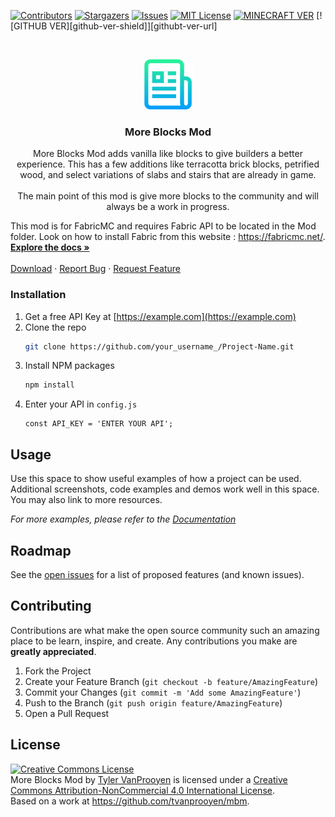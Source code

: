 <!--
*** Thanks for checking out the Best-README-Template. If you have a suggestion
*** that would make this better, please fork the repo and create a pull request
*** or simply open an issue with the tag "enhancement".
*** Thanks again! Now go create something AMAZING! :D
-->



<!-- PROJECT SHIELDS -->
<!--
*** I'm using markdown "reference style" links for readability.
*** Reference links are enclosed in brackets [ ] instead of parentheses ( ).
*** See the bottom of this document for the declaration of the reference variables
*** for contributors-url, forks-url, etc. This is an optional, concise syntax you may use.
*** https://www.markdownguide.org/basic-syntax/#reference-style-links
-->
[![Contributors][contributors-shield]][contributors-url]
[![Stargazers][stars-shield]][stars-url]
[![Issues][issues-shield]][issues-url]
[![MIT License][license-shield]][license-url]
[![MINECRAFT VER][minecraft-ver-shield]][minecraft-ver-url]
[![GITHUB VER][github-ver-shield]][githubt-ver-url]

<!-- PROJECT LOGO -->
<br />
<p align="center">
  <a href="https://github.com/othneildrew/Best-README-Template">
    <img src="images/logo.png" alt="Logo" width="80" height="80">
  </a>

  <h3 align="center">More Blocks Mod</h3>

  <p align="center">
    More Blocks Mod adds vanilla like blocks to give builders a better experience. This has a few additions like terracotta brick blocks, petrified wood, and select variations     of slabs and stairs that are already in game.<br />
<br />
The main point of this mod is give more blocks to the community and will always be a work in progress.
<br />
 

This mod is for FabricMC and requires Fabric API to be located in the Mod folder. Look on how to install Fabric from this website : https://fabricmc.net/. 
    <br />
    <a href="https://github.com/othneildrew/Best-README-Template"><strong>Explore the docs »</strong></a>
    <br />
    <br />
    <a href="https://github.com/tvanprooyen/mbm/archive/main.zip">Download</a>
    ·
    <a href="https://github.com/tvanprooyen/mbm/issues">Report Bug</a>
    ·
    <a href="https://github.com/tvanprooyen/mbm/issues">Request Feature</a>
  </p>
</p>



<!-- TABLE OF CONTENTS
<details open="open">
  <summary>Table of Contents</summary>
  <ol>
    <li>
      <a href="#about-the-project">About The Project</a>
      <ul>
        <li><a href="#built-with">Built With</a></li>
      </ul>
    </li>
    <li>
      <a href="#getting-started">Getting Started</a>
      <ul>
        <li><a href="#prerequisites">Prerequisites</a></li>
        <li><a href="#installation">Installation</a></li>
      </ul>
    </li>
    <li><a href="#usage">Usage</a></li>
    <li><a href="#roadmap">Roadmap</a></li>
    <li><a href="#contributing">Contributing</a></li>
    <li><a href="#license">License</a></li>
    <li><a href="#contact">Contact</a></li>
    <li><a href="#acknowledgements">Acknowledgements</a></li>
  </ol>
</details>
 -->


<!-- ABOUT THE PROJECT
## About The Project

[![Product Name Screen Shot][product-screenshot]](https://example.com)

There are many great README templates available on GitHub, however, I didn't find one that really suit my needs so I created this enhanced one. I want to create a README template so amazing that it'll be the last one you ever need -- I think this is it.

Here's why:
* Your time should be focused on creating something amazing. A project that solves a problem and helps others
* You shouldn't be doing the same tasks over and over like creating a README from scratch
* You should element DRY principles to the rest of your life :smile:

Of course, no one template will serve all projects since your needs may be different. So I'll be adding more in the near future. You may also suggest changes by forking this repo and creating a pull request or opening an issue. Thanks to all the people have have contributed to expanding this template!

A list of commonly used resources that I find helpful are listed in the acknowledgements.

### Built With

This section should list any major frameworks that you built your project using. Leave any add-ons/plugins for the acknowledgements section. Here are a few examples.
* [Bootstrap](https://getbootstrap.com)
* [JQuery](https://jquery.com)
* [Laravel](https://laravel.com)
 -->


<!-- GETTING STARTED
## Getting Started

This is an example of how you may give instructions on setting up your project locally.
To get a local copy up and running follow these simple example steps.

### Prerequisites

This is an example of how to list things you need to use the software and how to install them.
* npm
  ```sh
  npm install npm@latest -g
  ```
 -->
### Installation

1. Get a free API Key at [https://example.com](https://example.com)
2. Clone the repo
   ```sh
   git clone https://github.com/your_username_/Project-Name.git
   ```
3. Install NPM packages
   ```sh
   npm install
   ```
4. Enter your API in `config.js`
   ```JS
   const API_KEY = 'ENTER YOUR API';
   ```



<!-- USAGE EXAMPLES -->
## Usage

Use this space to show useful examples of how a project can be used. Additional screenshots, code examples and demos work well in this space. You may also link to more resources.

_For more examples, please refer to the [Documentation](https://example.com)_



<!-- ROADMAP -->
## Roadmap

See the [open issues](https://github.com/othneildrew/Best-README-Template/issues) for a list of proposed features (and known issues).



<!-- CONTRIBUTING -->
## Contributing

Contributions are what make the open source community such an amazing place to be learn, inspire, and create. Any contributions you make are **greatly appreciated**.

1. Fork the Project
2. Create your Feature Branch (`git checkout -b feature/AmazingFeature`)
3. Commit your Changes (`git commit -m 'Add some AmazingFeature'`)
4. Push to the Branch (`git push origin feature/AmazingFeature`)
5. Open a Pull Request



<!-- LICENSE -->
## License

<a rel="license" href="http://creativecommons.org/licenses/by-nc/4.0/"><img alt="Creative Commons License" style="border-width:0" src="https://i.creativecommons.org/l/by-nc/4.0/88x31.png" /></a><br /><span xmlns:dct="http://purl.org/dc/terms/" property="dct:title">More Blocks Mod</span> by <a xmlns:cc="http://creativecommons.org/ns#" href="http://tylervp.com/mbm" property="cc:attributionName" rel="cc:attributionURL">Tyler VanProoyen</a> is licensed under a <a rel="license" href="http://creativecommons.org/licenses/by-nc/4.0/">Creative Commons Attribution-NonCommercial 4.0 International License</a>.<br />Based on a work at <a xmlns:dct="http://purl.org/dc/terms/" href="https://github.com/tvanprooyen/mbm" rel="dct:source">https://github.com/tvanprooyen/mbm</a>.



<!-- MARKDOWN LINKS & IMAGES -->
<!-- https://www.markdownguide.org/basic-syntax/#reference-style-links -->
[contributors-shield]: https://img.shields.io/github/release-date/tvanprooyen/mbm?style=for-the-badge
[contributors-url]: https://github.com/tvanprooyen/mbm/graphs/contributors
[forks-shield]: https://img.shields.io/github/repo-size/tvanprooyen/mbm?style=for-the-badge
[forks-url]: https://github.com/tvanprooyen/mbm/network/members
[stars-shield]: https://img.shields.io/github/stars/othneildrew/Best-README-Template.svg?style=for-the-badge
[stars-url]: https://github.com/tvanprooyen/mbm/stargazers
[issues-shield]: https://img.shields.io/github/issues/tvanprooyen/mbm?style=for-the-badge
[issues-url]: https://github.com/tvanprooyen/mbm/issues
[license-shield]: https://img.shields.io/badge/LICENSE-CC--BY--NC--4.0-green?style=for-the-badge
[license-url]: https://github.com/tvanprooyen/mbm/blob/master/LICENS
[minecraft-ver-shield]: https://img.shields.io/badge/Minecraft-1.16.5-orange?style=for-the-badge
[minecraft-ver-url]: https://minecraft.gamepedia.com/Java_Edition_1.16.5
[git-ver-shield]: https://img.shields.io/github/v/release/tvanprooyen/mbm?include_prereleases?style=for-the-badge
[git-ver-url]: https://github.com/tvanprooyen/mbm/releases
[product-screenshot]: images/screenshot.png
